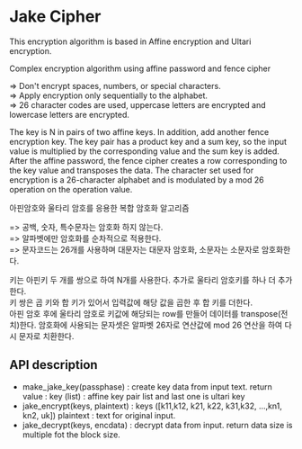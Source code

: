 
# Jake Cipher

This encryption algorithm is based in Affine encryption and Ultari encryption.

Complex encryption algorithm using affine password and fence cipher

=> Don't encrypt spaces, numbers, or special characters.  
=> Apply encryption only sequentially to the alphabet.  
=> 26 character codes are used, uppercase letters are encrypted and lowercase letters are encrypted.  

The key is N in pairs of two affine keys. In addition, add another fence encryption key.
The key pair has a product key and a sum key, so the input value is multiplied by the corresponding value and the sum key is added.
After the affine password, the fence cipher creates a row corresponding to the key value and transposes the data.
The character set used for encryption is a 26-character alphabet and is modulated by a mod 26 operation on the operation value.



아핀암호와 울타리 암호를 응용한 복합 암호화 알고리즘  

=> 공백, 숫자, 특수문자는 암호화 하지 않는다.  
=> 알파벳에만 암호화를 순차적으로 적용한다.  
=> 문자코드는 26개를 사용하며 대문자는 대문자 암호화, 소문자는 소문자로 암호화한다.

키는 아핀키 두 개를 쌍으로 하여 N개를 사용한다. 추가로 울타리 암호키를 하나 더 추가한다.   
키 쌍은 곱 키와 합 키가 있어서 입력값에 해당 값을 곱한 후 합 키를 더한다.  
아핀 암호 후에 울타리 암호로 키값에 해당되는 row를 만들어 데이터를 transpose(전치)한다.
암호화에 사용되는 문자셋은 알파벳 26자로 연산값에 mod 26 연산을 하여 다시 문자로 치환한다.  

## API description

- make_jake_key(passphase) : create key data from input text.
    return value : key (list) : affine key pair list and last one is ultari key
- jake_encrypt(keys, plaintext) : keys ([k11,k12, k21, k22, k31,k32, ...,kn1, kn2, uk])
    plaintext : text for original input.
- jake_decrypt(keys, encdata)  : decrypt data from input.
    return data size is  multiple fot the block size.









